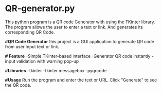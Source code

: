 # QR-generator.py
This python program is a QR code  Generator with using the TKinter library. The program allows the user to enter a text or link. And generates its corresponding QR Code.
 
**#QR Code Generator**
this project is a GUI application to generate QR code from user input text or link.

**# Feature**
-Simple TKinter-based interface
-Generator QR code instantly
-input validation with warning pop-up

**#Libraries**
-tkinter
-tkinter.messagebox
-pyqrcode

**#Usage**
Run the program and enter the text or URL. Click "Generate" to see the QR code.
